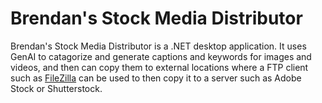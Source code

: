 # Brendan's Stock Media Distributor

Brendan's Stock Media Distributor is a .NET desktop application. It uses GenAI to catagorize and generate captions and keywords for images and videos, and then can copy them to external locations where a FTP client such as [FileZilla](https://filezilla-project.org/) can be used to then copy it to a server such as Adobe Stock or Shutterstock.
